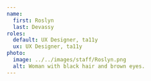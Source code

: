 ```yaml
---
name:
  first: Roslyn
  last: Devassy
roles:
  default: UX Designer, ta11y
  ux: UX Designer, ta11y
photo:
  image: ../../images/staff/Roslyn.png
  alt: Woman with black hair and brown eyes.
---
```


